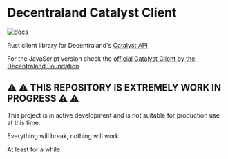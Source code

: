 # Decentraland Catalyst Client
[![docs](https://img.shields.io/badge/docs-main-brightgreen)](https://decentraland-rs.netlify.app/catalyst/)

Rust client library for Decentraland's [Catalyst API](https://github.com/decentraland/catalyst)

For the JavaScript version check the [official Catalyst Client by the Decentraland Foundation](https://github.com/decentraland/catalyst-client)

## :warning: :warning: THIS REPOSITORY IS EXTREMELY WORK IN PROGRESS :warning: :warning:

This project is in active development and is not suitable for production use at this time. 

Everything will break, nothing will work. 

At least for a while.
